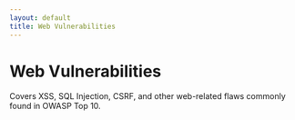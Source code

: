 ```yaml
---
layout: default
title: Web Vulnerabilities
---
```


# Web Vulnerabilities

Covers XSS, SQL Injection, CSRF, and other web-related flaws commonly found in OWASP Top 10.
